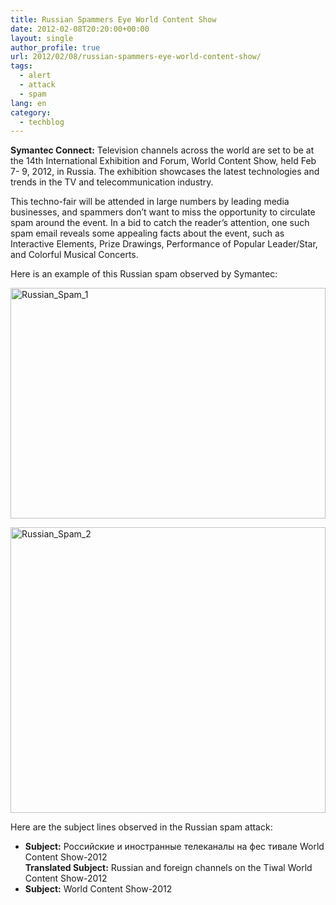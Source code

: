 ```yaml
---
title: Russian Spammers Eye World Content Show
date: 2012-02-08T20:20:00+00:00
layout: single
author_profile: true
url: 2012/02/08/russian-spammers-eye-world-content-show/
tags:
  - alert
  - attack
  - spam
lang: en
category: 
  - techblog
---
```

**Symantec Connect:** Television channels across the world are set to be at the 14th International Exhibition and Forum, World Content Show, held Feb 7- 9, 2012, in Russia. The exhibition showcases the latest technologies and trends in the TV and telecommunication industry.

This techno-fair will be attended in large numbers by leading media businesses, and spammers don’t want to miss the opportunity to circulate spam around the event. In a bid to catch the reader’s attention, one such spam email reveals some appealing facts about the event, such as Interactive Elements, Prize Drawings, Performance of Popular Leader/Star, and Colorful Musical Concerts. 

Here is an example of this Russian spam observed by Symantec: 

[<img title="Russian_Spam_1" border="0" alt="Russian_Spam_1" src="http://lh4.ggpht.com/-Twt8--ra6ys/TzLRXbvISTI/AAAAAAAAEl0/Yfq3ZBqHM5I/Russian_Spam_1_thumb%25255B1%25255D.jpg?imgmax=800" width="504" height="369" />](http://lh5.ggpht.com/-U_Y6RxJQhBg/TzLRJexxmAI/AAAAAAAAEls/qf2SPvoyz68/s1600-h/Russian_Spam_1%25255B3%25255D.jpg) 

[<img title="Russian_Spam_2" border="0" alt="Russian_Spam_2" src="http://lh5.ggpht.com/-VDK1BoscN0E/TzLR1ObSocI/AAAAAAAAEmE/DV3ltYtElfY/Russian_Spam_2_thumb%25255B3%25255D.jpg?imgmax=800" width="504" height="457" />](http://lh3.ggpht.com/-9jdmuUD_Iu0/TzLRqJf4cII/AAAAAAAAEl8/Pe6rtGM2ePA/s1600-h/Russian_Spam_2%25255B5%25255D.jpg) 

Here are the subject lines observed in the Russian spam attack: 

  * **Subject:** Российские и иностранные телеканалы на фес тивале World Content Show-2012  
    **Translated Subject:** Russian and foreign channels on the Tiwal World Content Show-2012 
  * **Subject:** World Content Show-2012